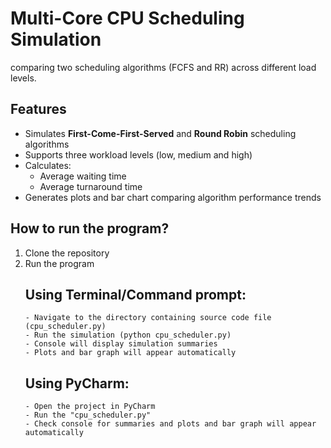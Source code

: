 # Multi-Core CPU Scheduling Simulation 

comparing two scheduling algorithms (FCFS and RR) across different load levels.

## Features

- Simulates **First-Come-First-Served** and **Round Robin** scheduling algorithms
- Supports three workload levels (low, medium and high)
- Calculates:
  - Average waiting time
  - Average turnaround time
- Generates plots and bar chart comparing algorithm performance trends

## How to run the program?

1. Clone the repository
2. Run the program
    ## Using Terminal/Command prompt:
       - Navigate to the directory containing source code file (cpu_scheduler.py)
       - Run the simulation (python cpu_scheduler.py)
       - Console will display simulation summaries
       - Plots and bar graph will appear automatically
    ## Using PyCharm:
       - Open the project in PyCharm
       - Run the "cpu_scheduler.py"
       - Check console for summaries and plots and bar graph will appear automatically
